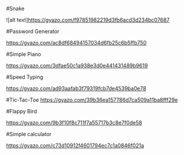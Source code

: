 #Snake

![alt text]https://gyazo.com/f97851982219d3fb6acd3d234bc07687

#Password Generator

https://gyazo.com/ac8df68494157034d6fb25c6b5ffb750

#Simple Piano

https://gyazo.com/3dfae50c1a938e3d0e441431489b9619

#Speed Typing

https://gyazo.com/ad93aafab3f79319fcb7de4539ba0e78

#Tic-Tac-Toe
https://gyazo.com/39b36ea157786d7ca509a11ba8fff29e

#Flappy Bird

https://gyazo.com/9b3f10f8c711f7a55717b3c8e7f0de58

#Simple calculator

https://gyazo.com/c73d10912f4601794ec7c1a0846f021a
